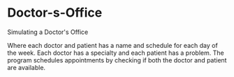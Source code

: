 # Doctor-s-Office
Simulating a Doctor's Office

Where each doctor and patient has a name and schedule for each day of the week. Each doctor has a specialty and each patient has a problem.
The program schedules appointments by checking if both the doctor and patient are available.
